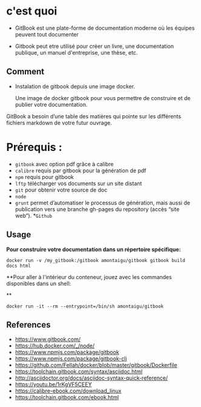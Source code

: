 # c'est quoi 

* GitBook est une plate-forme de documentation moderne où les équipes peuvent tout documenter 

* Gitbook peut etre utilisé pour créer un livre, une documentation publique, un manuel 
d'entreprise, une thèse, etc.


## Comment

* Instalation de gitbook depuis une image docker.

    Une image de docker gitbook pour vous permettre de construire et de publier votre documentation.


GitBook a besoin d’une table des matières qui pointe sur les différents fichiers markdown de votre futur ouvrage.

# Prérequis :

* ```gitbook``` avec option pdf grâce à calibre
* ```calibre``` requis par gitbook pour la génération de pdf
* ```npm``` requis pour gitbook
* ```lftp``` télécharger vos documents sur un site distant
* ```git``` pour obtenir votre source de doc
* ```node```
* ```grunt``` permet d’automatiser le processus de génération, mais aussi de publication vers une branche gh-pages du repository (accès  “site web”).
*```Github``` 


##  Usage

**Pour construire votre documentation dans un répertoire spécifique:**
```
docker run -v /my_gitbook:/gitbook amontaigu/gitbook gitbook build docs html
```

**Pour aller à l'intérieur du conteneur, jouez avec les commandes disponibles dans un shell:

**
```
docker run -it --rm --entrypoint=/bin/sh amontaigu/gitbook
```

## References

* https://www.gitbook.com/
* https://hub.docker.com/_/node/
* https://www.npmjs.com/package/gitbook
* https://www.npmjs.com/package/gitbook-cli
* https://github.com/Fellah/docker/blob/master/gitbook/Dockerfile
* https://toolchain.gitbook.com/syntax/asciidoc.html
* http://asciidoctor.org/docs/asciidoc-syntax-quick-reference/
* https://youtu.be/1rKgVF5CEEY
* https://calibre-ebook.com/download_linux
* https://toolchain.gitbook.com/ebook.html
